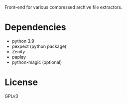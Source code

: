 Front-end for various compressed archive file extractors.

# Dependencies

* python 3.9
* pexpect (python package)
* Zenity
* paplay
* python-magic (optional)

# License

GPLv3